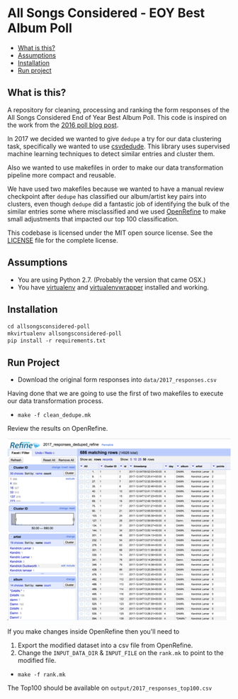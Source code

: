 All Songs Considered - EOY Best Album Poll
==========================================

* [What is this?](#what-is-this)
* [Assumptions](#assumptions)
* [Installation](#installation)
* [Run project](#run-project)

What is this?
-------------

A repository for cleaning, processing and ranking the form responses of the All Songs Considered End of Year Best Album Poll. This code is inspired on the work from the [2016 poll blog post](http://blog.apps.npr.org/2016/12/16/all-songs-considered-poll.html).

In 2017 we decided we wanted to give `dedupe` a try for our data clustering task, specifically we wanted to use [csvdedude](https://github.com/dedupeio/csvdedupe). This library uses supervised machine learning techniques to detect similar entries and cluster them.

Also we wanted to use makefiles in order to make our data transformation pipeline more compact and reusable.

We have used two makefiles because we wanted to have a manual review checkpoint after `dedupe` has classified our album/artist key pairs into clusters, even though `dedupe` did a fantastic job of identifying the bulk of the similar entries some where misclassified and we used [OpenRefine](http://openrefine.org/) to make small adjustments that impacted our top 100 classification.

This codebase is licensed under the MIT open source license. See the [LICENSE](https://github.com/nprapps/allsongsconsidered-poll/blob/master/LICENSE) file for the complete license.


Assumptions
-----------

* You are using Python 2.7. (Probably the version that came OSX.)
* You have [virtualenv](https://pypi.python.org/pypi/virtualenv) and [virtualenvwrapper](https://pypi.python.org/pypi/virtualenvwrapper) installed and working.


Installation
------------

```
cd allsongsconsidered-poll
mkvirtualenv allsongsconsidered-poll
pip install -r requirements.txt
```

Run Project
-----

* Download the original form responses into `data/2017_responses.csv`

Having done that we are going to use the first of two makefiles to execute our data transformation process.

* `make -f clean_dedupe.mk`

Review the results on OpenRefine.

![OpenRefine screenshot][screenshot]

[screenshot]: readme-assets/OpenRefine_validation.png

If you make changes inside OpenRefine then you'll need to
1. Export the modified dataset into a csv file from OpenRefine.
2. Change the `INPUT_DATA_DIR` & `INPUT_FILE` on the `rank.mk` to point to the modified file.

* `make -f rank.mk`

The Top100 should be available on `output/2017_responses_top100.csv`
